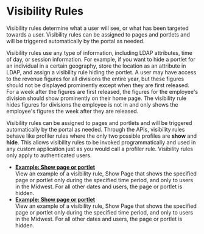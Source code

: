 # Visibility Rules

Visibility rules determine what a user will see, or what has been targeted towards a user. Visibility rules can be assigned to pages and portlets and will be triggered automatically by the portal as needed.

Visibility rules use any type of information, including LDAP attributes, time of day, or session information. For example, if you want to hide a portlet for an individual in a certain geography, store the location as an attribute in LDAP, and assign a visibility rule hiding the portlet. A user may have access to the revenue figures for all divisions the entire year, but these figures should not be displayed prominently except when they are first released. For a week after the figures are first released, the figures for the employee's division should show prominently on their home page. The visibility rule hides figures for divisions the employee is not in and only shows the employee's figures the week after they are released.

Visibility rules can be assigned to pages and portlets and will be triggered automatically by the portal as needed. Through the APIs, visibility rules behave like profiler rules where the only two possible profiles are **show** and **hide**. This allows visibility rules to be invoked programmatically and used in any custom application just as you would call a profiler rule. Visibility rules only apply to authenticated users.

-   **[Example: Show page or portlet](pzn_example_visibility.md)**  
View an example of a visibility rule, Show Page that shows the specified page or portlet only during the specified time period, and only to users in the Midwest. For all other dates and users, the page or portlet is hidden.
-   **[Example: Show page or portlet](pzn_example_visibility.md)**  
View an example of a visibility rule, Show Page that shows the specified page or portlet only during the specified time period, and only to users in the Midwest. For all other dates and users, the page or portlet is hidden.


